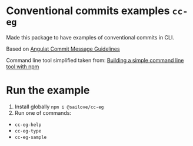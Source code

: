 # Conventional commits examples `cc-eg`

Made this package to have examples of conventional commits in CLI.

Based on [Angulat Commit Message Guidelines](https://github.com/angular/angular/blob/22b96b9/CONTRIBUTING.md#-commit-message-guidelines)

Command line tool simplified taken from: [Building a simple command line tool with npm
](https://blog.npmjs.org/post/118810260230/building-a-simple-command-line-tool-with-npm)

# Run the example

1. Install globally `npm i @sailove/cc-eg`
2. Run one of commands:

- `cc-eg-help`
- `cc-eg-type`
- `cc-eg-sample`
